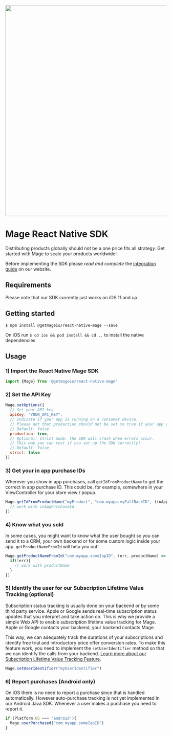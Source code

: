 <p align="center"><a href="https://www.getmage.io/"><img width="660" src="https://uploads-ssl.webflow.com/5eb96fb23eccf7fcdeb3d89f/5ef20b997a17d70677effb6f_header.svg"></a></p>

# Mage React Native SDK

Distributing products globally should not be a one price fits all strategy. Get started with Mage to scale your products worldwide!

Before implementing the SDK please *read and complete* the [integration guide](https://www.getmage.io/documentation) on our website.

## Requirements
Please note that our SDK currently just works on iOS 11 and up.

## Getting started

`$ npm install @getmageio/react-native-mage --save`

On iOS run `$ cd ios && pod install && cd ..` to install the native dependencies

## Usage

### 1) Import the React Native Mage SDK

```javascript
import {Mage} from '@getmageio/react-native-mage'
```

### 2) Set the API Key 

```javascript
Mage.setOptions({
  // Set your API key
  apiKey: "YOUR_API_KEY",
  // Indicate if your app is running on a consumer device.
  // Please not that production should not be set to true if your app runs on real testing devices!
  // Default: false
  production: true,
  // Optional: strict mode. The SDK will crash when errors occur.
  // This way you can test if you set up the SDK correctly!
  // Default: false
  strict: false
})
```

### 3) Get your in app purchase IDs

Wherever you show in app purchases, call `getIdFromProductName` to get the correct in app purchase ID. This could be, for example, somewhere in your ViewController for your store view / popup.

```javascript
Mage.getIdFromProductName("myProduct", "com.myapp.myFallBackID", (inAppPurchaseId) => {
  // work with inAppPurchaseId 
})
```

### 4) Know what you sold

In some cases, you might want to know what the user bought so you can send it to a CRM,
your own backend or for some custom logic inside your app. `getProductNameFromId` will help you out!

```javascript
Mage.getProductNameFromId("com.myapp.someIapID", (err, productName) => {
  if(!err){
    // work with productName 
  }
})
```

### 5) Identify the user for our Subscription Lifetime Value Tracking (optional)
Subscription status tracking is usually done on your backend or by some third party service. Apple or Google sends real-time subscription status updates that you interpret and take action on. This is why we provide a simple Web API to enable subscription lifetime value tracking for Mage. Apple or Google contacts your backend, your backend contacts Mage.

This way, we can adequately track the durations of your subscriptions and identify free trial and introductory price offer conversion rates. To make this feature work, you need to implement the `setUserIdentifier` method so that we can identify the calls from your backend. [Learn more about our Subscription Lifetime Value Tracking Feature](link...).

```javascript
Mage.setUserIdentifier("myUserIdentifier")
```

### 6) Report purchases (Android only)

On iOS there is no need to report a purchase since that is handled automatically. However auto-purchase tracking is not yet implemented in our Android Java SDK.
Whenever a user makes a purchase you need to report it.

```javascript
if (Platform.OS === 'android'){
  Mage.userPurchased("com.myapp.someIapID")
}
```